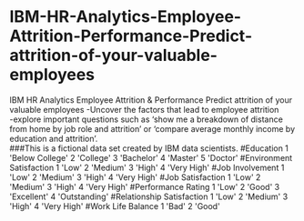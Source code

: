 # IBM-HR-Analytics-Employee-Attrition-Performance-Predict-attrition-of-your-valuable-employees
IBM HR Analytics Employee Attrition &amp; Performance Predict attrition of your valuable employees 
-Uncover the factors that lead to employee attrition  
-explore important questions such as ‘show me a breakdown of distance from home by job role and attrition’ or ‘compare average monthly income by education and attrition’.   
###This is a fictional data set created by IBM data scientists. 
#Education 
1 'Below College' 
2 'College' 
3 'Bachelor' 
4 'Master' 
5 'Doctor' 
#Environment Satisfaction 
1 'Low' 
2 'Medium' 
3 'High' 
4 'Very High' 
#Job Involvement 
1 'Low' 
2 'Medium' 
3 'High' 
4 'Very High' 
#Job Satisfaction 
1 'Low' 
2 'Medium' 
3 'High' 
4 'Very High' 
#Performance Rating 
1 'Low' 
2 'Good'
3 'Excellent' 
4 'Outstanding' 
#Relationship Satisfaction 
1 'Low' 
2 'Medium' 
3 'High' 
4 'Very High' 
#Work Life Balance 
1 'Bad' 
2 'Good'
